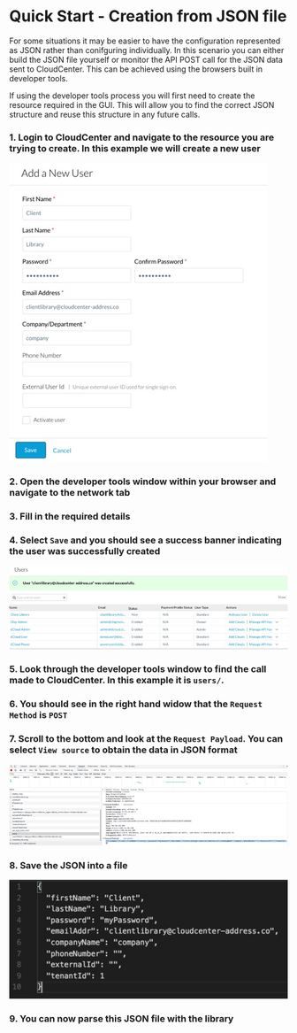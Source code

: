 # Quick Start - Creation from JSON file 

For some situations it may be easier to have the configuration represented as JSON rather than conifguring individually. In this scenario you can either build the JSON file yourself or monitor the API POST call for the JSON data sent to CloudCenter. This can be achieved using the browsers built in developer tools. 

If using the developer tools process you will first need to create the resource required in the GUI. This will allow you to find the correct JSON structure and reuse this structure in any future calls.

### 1. Login to CloudCenter and navigate to the resource you are trying to create. In this example we will create a new user

![alt tag](https://github.com/conmurphy/cloudcenter-clientlibrary-go/blob/master/images/add_user.jpg)

### 2. Open the developer tools window within your browser and navigate to the network tab

### 3. Fill in the required details

### 4. Select `Save` and you should see a success banner indicating the user was successfully created

![alt tag](https://github.com/conmurphy/cloudcenter-clientlibrary-go/blob/master/images/successfull_creation.jpg)

### 5. Look through the developer tools window to find the call made to CloudCenter. In this example it is `users/`. 

### 6. You should see in the right hand widow that the `Request Method` is `POST`

### 7. Scroll to the bottom and look at the `Request Payload`. You can select `View source` to obtain the data in JSON format

![alt tag](https://github.com/conmurphy/cloudcenter-clientlibrary-go/blob/master/images/developer_tools.jpg)

### 8. Save the JSON into a file 

![alt tag](https://github.com/conmurphy/cloudcenter-clientlibrary-go/blob/master/images/json.jpg)

### 9. You can now parse this JSON file with the library
